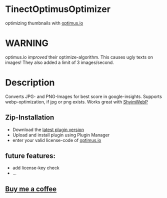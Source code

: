 # TinectOptimusOptimizer
optimizing thumbnails with [optimus.io](https://optimus.io/)

# WARNING
optimus.io _improved_ their optimize-algorithm. This causes ugly texts on images!
They also added a limit of 3 images/second.


# Description

Converts JPG- and PNG-Images for best score in google-insights.
Supports webp-optimization, if jpg or png exists.
Works great with [ShyimWebP](https://github.com/shyim/shyimwebp)

## Zip-Installation

* Download the [latest plugin version](https://github.com/tinect/TinectOptimusOptimizer/releases/latest/)
* Upload and install plugin using Plugin Manager
* enter your valid license-code of [optimus.io](https://optimus.io/)

## future features:
* add license-key check
* ...

## [Buy me a coffee](https://www.paypal.me/tinect/)